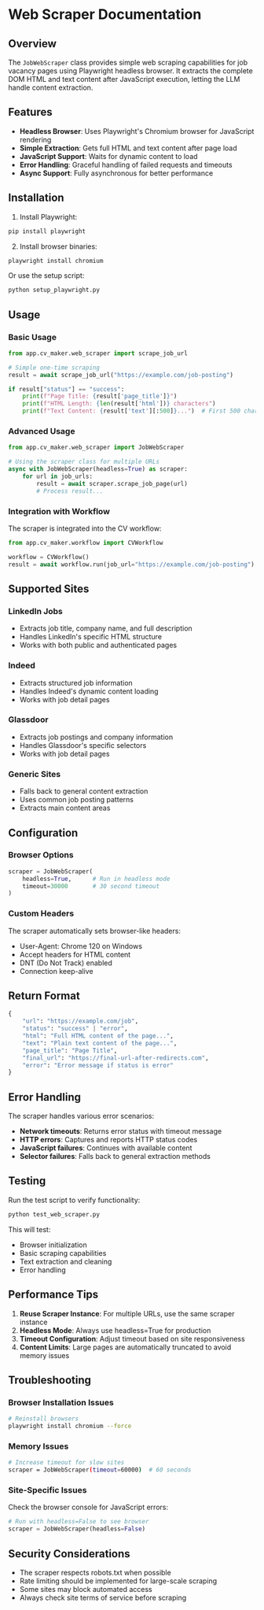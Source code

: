 # Web Scraper Documentation

## Overview

The `JobWebScraper` class provides simple web scraping capabilities for job vacancy pages using Playwright headless browser. It extracts the complete DOM HTML and text content after JavaScript execution, letting the LLM handle content extraction.

## Features

- **Headless Browser**: Uses Playwright's Chromium browser for JavaScript rendering
- **Simple Extraction**: Gets full HTML and text content after page load
- **JavaScript Support**: Waits for dynamic content to load
- **Error Handling**: Graceful handling of failed requests and timeouts
- **Async Support**: Fully asynchronous for better performance

## Installation

1. Install Playwright:
```bash
pip install playwright
```

2. Install browser binaries:
```bash
playwright install chromium
```

Or use the setup script:
```bash
python setup_playwright.py
```

## Usage

### Basic Usage

```python
from app.cv_maker.web_scraper import scrape_job_url

# Simple one-time scraping
result = await scrape_job_url("https://example.com/job-posting")

if result["status"] == "success":
    print(f"Page Title: {result['page_title']}")
    print(f"HTML Length: {len(result['html'])} characters")
    print(f"Text Content: {result['text'][:500]}...")  # First 500 chars
```

### Advanced Usage

```python
from app.cv_maker.web_scraper import JobWebScraper

# Using the scraper class for multiple URLs
async with JobWebScraper(headless=True) as scraper:
    for url in job_urls:
        result = await scraper.scrape_job_page(url)
        # Process result...
```

### Integration with Workflow

The scraper is integrated into the CV workflow:

```python
from app.cv_maker.workflow import CVWorkflow

workflow = CVWorkflow()
result = await workflow.run(job_url="https://example.com/job-posting")
```

## Supported Sites

### LinkedIn Jobs
- Extracts job title, company name, and full description
- Handles LinkedIn's specific HTML structure
- Works with both public and authenticated pages

### Indeed
- Extracts structured job information
- Handles Indeed's dynamic content loading
- Works with job detail pages

### Glassdoor
- Extracts job postings and company information
- Handles Glassdoor's specific selectors
- Works with job detail pages

### Generic Sites
- Falls back to general content extraction
- Uses common job posting patterns
- Extracts main content areas

## Configuration

### Browser Options

```python
scraper = JobWebScraper(
    headless=True,      # Run in headless mode
    timeout=30000       # 30 second timeout
)
```

### Custom Headers

The scraper automatically sets browser-like headers:
- User-Agent: Chrome 120 on Windows
- Accept headers for HTML content
- DNT (Do Not Track) enabled
- Connection keep-alive

## Return Format

```python
{
    "url": "https://example.com/job",
    "status": "success" | "error",
    "html": "Full HTML content of the page...",
    "text": "Plain text content of the page...",
    "page_title": "Page Title",
    "final_url": "https://final-url-after-redirects.com",
    "error": "Error message if status is error"
}
```

## Error Handling

The scraper handles various error scenarios:

- **Network timeouts**: Returns error status with timeout message
- **HTTP errors**: Captures and reports HTTP status codes
- **JavaScript failures**: Continues with available content
- **Selector failures**: Falls back to general extraction methods

## Testing

Run the test script to verify functionality:

```bash
python test_web_scraper.py
```

This will test:
- Browser initialization
- Basic scraping capabilities  
- Text extraction and cleaning
- Error handling

## Performance Tips

1. **Reuse Scraper Instance**: For multiple URLs, use the same scraper instance
2. **Headless Mode**: Always use headless=True for production
3. **Timeout Configuration**: Adjust timeout based on site responsiveness
4. **Content Limits**: Large pages are automatically truncated to avoid memory issues

## Troubleshooting

### Browser Installation Issues
```bash
# Reinstall browsers
playwright install chromium --force
```

### Memory Issues
```bash
# Increase timeout for slow sites
scraper = JobWebScraper(timeout=60000)  # 60 seconds
```

### Site-Specific Issues
Check the browser console for JavaScript errors:
```python
# Run with headless=False to see browser
scraper = JobWebScraper(headless=False)
```

## Security Considerations

- The scraper respects robots.txt when possible
- Rate limiting should be implemented for large-scale scraping
- Some sites may block automated access
- Always check site terms of service before scraping